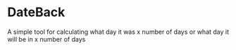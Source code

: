 # DateBack
 A simple tool for calculating what day it was x number of days or what day it will be in x number of days
